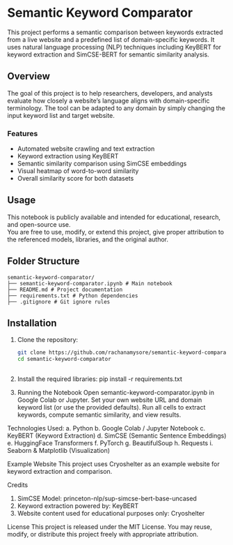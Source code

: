 # Semantic Keyword Comparator

This project performs a semantic comparison between keywords extracted from a live website and a predefined list of domain-specific keywords. It uses natural language processing (NLP) techniques including KeyBERT for keyword extraction and SimCSE-BERT for semantic similarity analysis.

## Overview

The goal of this project is to help researchers, developers, and analysts evaluate how closely a website’s language aligns with domain-specific terminology. The tool can be adapted to any domain by simply changing the input keyword list and target website.

### Features

- Automated website crawling and text extraction
- Keyword extraction using KeyBERT
- Semantic similarity comparison using SimCSE embeddings
- Visual heatmap of word-to-word similarity
- Overall similarity score for both datasets

## Usage

This notebook is publicly available and intended for educational, research, and open-source use.  
You are free to use, modify, or extend this project, give proper attribution to the referenced models, libraries, and the original author.

## Folder Structure

```
semantic-keyword-comparator/
├── semantic-keyword-comparator.ipynb # Main notebook
├── README.md # Project documentation
├── requirements.txt # Python dependencies
├── .gitignore # Git ignore rules
```


## Installation

1. Clone the repository:

   ```bash
   git clone https://github.com/rachanamysore/semantic-keyword-comparator.git
   cd semantic-keyword-comparator
  
   
2. Install the required libraries:
pip install -r requirements.txt

3. Running the Notebook
Open semantic-keyword-comparator.ipynb in Google Colab or Jupyter.
Set your own website URL and domain keyword list (or use the provided defaults).
Run all cells to extract keywords, compute semantic similarity, and view results.

Technologies Used:
a. Python
b. Google Colab / Jupyter Notebook
c. KeyBERT (Keyword Extraction)
d. SimCSE (Semantic Sentence Embeddings)
e. HuggingFace Transformers
f. PyTorch
g. BeautifulSoup
h. Requests
i. Seaborn & Matplotlib (Visualization)

Example Website
This project uses Cryoshelter as an example website for keyword extraction and comparison.

Credits
1. SimCSE Model: princeton-nlp/sup-simcse-bert-base-uncased
2. Keyword extraction powered by: KeyBERT
3. Website content used for educational purposes only: Cryoshelter

License
This project is released under the MIT License.
You may reuse, modify, or distribute this project freely with appropriate attribution.